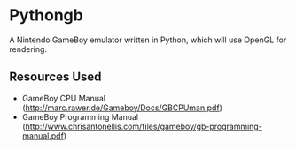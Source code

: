 # Pythongb
A Nintendo GameBoy emulator written in Python, which will use OpenGL for rendering.

## Resources Used
* GameBoy CPU Manual (http://marc.rawer.de/Gameboy/Docs/GBCPUman.pdf)
* GameBoy Programming Manual (http://www.chrisantonellis.com/files/gameboy/gb-programming-manual.pdf)